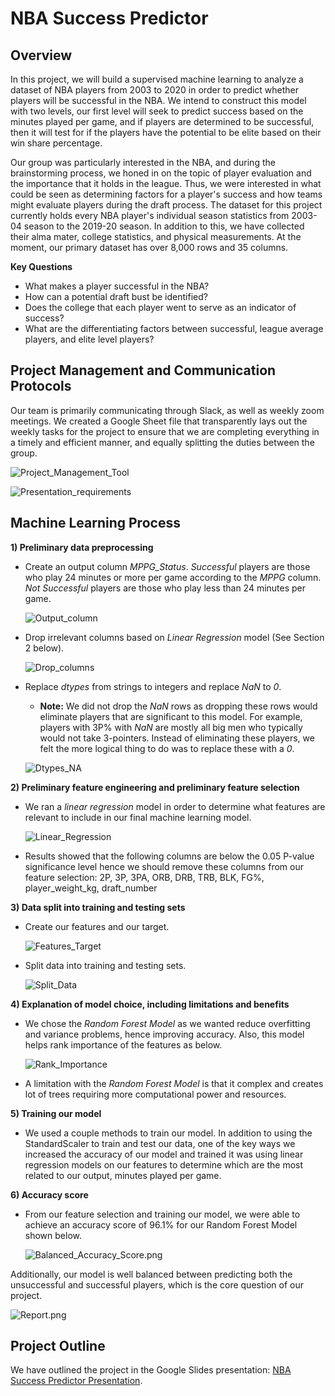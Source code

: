 # NBA Success Predictor

## **Overview** 

In this project, we will build a supervised machine learning to analyze a dataset of NBA players from 2003 to 2020 in order to predict whether players will be successful in the NBA. We intend to construct this model with two levels, our first level will seek to predict success based on the minutes played per game, and if players are determined to be successful, then it will test for if the players have the potential to be elite based on their win share percentage. 

Our group was particularly interested in the NBA, and during the brainstorming process, we honed in on the topic of player evaluation and the importance that it holds in the league. Thus, we were interested in what could be seen as determining factors for a player's success and how teams might evaluate players during the draft process. The dataset for this project currently holds every NBA player's individual season statistics from 2003-04 season to the 2019-20 season. In addition to this, we have collected their alma mater, college statistics, and physical measurements. At the moment, our primary dataset has over 8,000 rows and 35 columns.

**Key Questions**
- What makes a player successful in the NBA?
- How can a potential draft bust be identified?
- Does the college that each player went to serve as an indicator of success?
- What are the differentiating factors between successful, league average players, and elite level players?

## **Project Management and Communication Protocols**

Our team is primarily communicating through Slack, as well as weekly zoom meetings. We created a Google Sheet file that transparently lays out the weekly tasks for the project to ensure that we are completing everything in a timely and efficient manner, and equally splitting the duties between the group. 

![Project_Management_Tool](Images/Project_Management_Tool.png)

![Presentation_requirements](Images/Presentation_requirements.png)

## **Machine Learning Process**

**1) Preliminary data preprocessing**

- Create an output column *MPPG_Status*. *Successful* players are those who play 24 minutes or more per game according to the *MPPG* column.  *Not Successful* players are those who play less than 24 minutes per game.

    ![Output_column](Images/Output_column.png)

- Drop irrelevant columns based on *Linear Regression* model (See Section 2 below).

    ![Drop_columns](Images/Drop_columns.png)

- Replace *dtypes* from strings to integers and replace *NaN* to *0*.
    - **Note:** We did not drop the *NaN* rows as dropping these rows would eliminate players that are significant to this model.  For example, players with 3P% with *NaN* are mostly all big men who typically would not take 3-pointers.  Instead of eliminating these players, we felt the more logical thing to do was to replace these with a *0*. 

    ![Dtypes_NA](Images/Dtypes_NA.png)

**2)  Preliminary feature engineering and preliminary feature selection**

- We ran a *linear regression* model in order to determine what features are relevant to include in our final machine learning model.

    ![Linear_Regression](Images/Linear_Regression.png)

- Results showed that the following columns are below the 0.05 P-value significance level hence we should remove these columns from our feature selection: 2P, 3P, 3PA, ORB, DRB, TRB, BLK, FG%, player_weight_kg, draft_number

**3) Data split into training and testing sets**

- Create our features and our target.

    ![Features_Target](Images/Features_Target.png)

- Split data into training and testing sets.

    ![Split_Data](Images/Split_Data.png)

**4) Explanation of model choice, including limitations and benefits**

- We chose the *Random Forest Model* as we wanted reduce overfitting and variance problems, hence improving accuracy.  Also, this model helps rank importance of the features as below.

    ![Rank_Importance](Images/Rank_Importance.png)

- A limitation with the *Random Forest Model* is that it complex and creates lot of trees requiring more computational power and resources. 

**5) Training our model**

- We used a couple methods to train our model. In addition to using the StandardScaler to train and test our data, one of the key ways we increased the accuracy of our model and trained it was using linear regression models on our features to determine which are the most related to our output, minutes played per game.

**6) Accuracy score**

- From our feature selection and training our model, we were able to achieve an accuracy score of 96.1% for our Random Forest Model shown below.

   ![Balanced_Accuracy_Score.png](Images/Balanced_Accuracy_Score.png)

Additionally, our model is well balanced between predicting both the unsuccessful and successful players, which is the core question of our project.

   ![Report.png](Images/Report.png)

## **Project Outline**

We have outlined the project in the Google Slides presentation: [NBA Success Predictor Presentation](https://docs.google.com/presentation/d/1W8KnGoBi8lcXjScGKJa9Jot-fBMlreqc4T3a1233-38/edit?usp=sharing).


